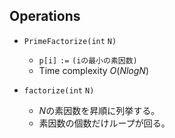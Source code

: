 ## Operations

- $\mathtt{PrimeFactorize(int\ N)}$
  + $\mathtt{p[i] := (\texttt{iの最小の素因数})}$
  + Time complexity $O(N log N)$

- $\mathtt{factorize(int\ N)}$
  + $N$の素因数を昇順に列挙する。
  + 素因数の個数だけループが回る。
